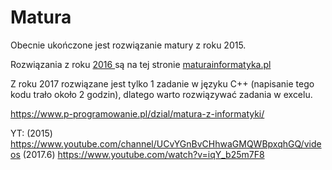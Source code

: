 # Matura
Obecnie ukończone jest rozwiązanie matury z roku 2015.

Rozwiązania z roku <a href='http://maturainformatyka.pl/matura-2016/81-matura-2016-czesc-ii'>2016 </a> są na tej stronie <a href='http://maturainformatyka.pl'>maturainformatyka.pl </a>

Z roku 2017 rozwiązane jest tylko 1 zadanie w języku C++ (napisanie tego kodu trało około 2 godzin), dlatego warto rozwiązywać zadania w excelu.


https://www.p-programowanie.pl/dzial/matura-z-informatyki/

YT:
(2015)   https://www.youtube.com/channel/UCvYGnBvCHhwaGMQWBpxqhGQ/videos 
(2017.6) https://www.youtube.com/watch?v=iqY_b25m7F8
